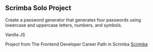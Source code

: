 ## Scrimba Solo Project

Create a password generator that generates four passwords using lowercase and uppercase letters, numbers, and symbols.

Vanilla JS

Project from The Frontend Developer Career Path in Scrimba
[Scrimba](https://scrimba.com/)
